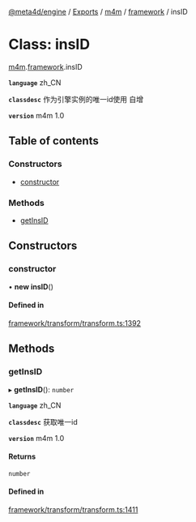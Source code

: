 [@meta4d/engine](../README.md) / [Exports](../modules.md) / [m4m](../modules/m4m.md) / [framework](../modules/m4m.framework.md) / insID

# Class: insID

[m4m](../modules/m4m.md).[framework](../modules/m4m.framework.md).insID

**`language`** zh_CN

**`classdesc`**
作为引擎实例的唯一id使用 自增

**`version`** m4m 1.0

## Table of contents

### Constructors

- [constructor](m4m.framework.insID.md#constructor)

### Methods

- [getInsID](m4m.framework.insID.md#getinsid)

## Constructors

### constructor

• **new insID**()

#### Defined in

[framework/transform/transform.ts:1392](https://github.com/meta4d-me/meta4d-engine/blob/cf6bfe6/src/framework/transform/transform.ts#L1392)

## Methods

### getInsID

▸ **getInsID**(): `number`

**`language`** zh_CN

**`classdesc`**
获取唯一id

**`version`** m4m 1.0

#### Returns

`number`

#### Defined in

[framework/transform/transform.ts:1411](https://github.com/meta4d-me/meta4d-engine/blob/cf6bfe6/src/framework/transform/transform.ts#L1411)
